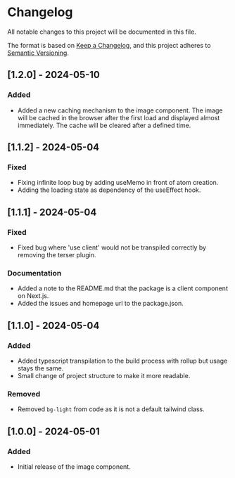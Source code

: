 # Changelog

All notable changes to this project will be documented in this file.

The format is based on [Keep a Changelog](https://keepachangelog.com/en/1.1.0/),
and this project adheres to [Semantic Versioning](https://semver.org/spec/v2.0.0.html).

## [1.2.0] - 2024-05-10

### Added

- Added a new caching mechanism to the image component. The image will be cached in the browser after the first load and
  displayed almost immediately. The cache will be cleared after a defined time.

## [1.1.2] - 2024-05-04

### Fixed

- Fixing infinite loop bug by adding useMemo in front of atom creation.
- Adding the loading state as dependency of the useEffect hook.

## [1.1.1] - 2024-05-04

### Fixed

- Fixed bug where 'use client' would not be transpiled correctly by removing the terser plugin.

### Documentation

- Added a note to the README.md that the package is a client component on Next.js.
- Added the issues and homepage url to the package.json.

## [1.1.0] - 2024-05-04

### Added

- Added typescript transpilation to the build process with rollup but usage stays the same.
- Small change of project structure to make it more readable.

### Removed

- Removed `bg-light` from code as it is not a default tailwind class.

## [1.0.0] - 2024-05-01

### Added

- Initial release of the image component.
